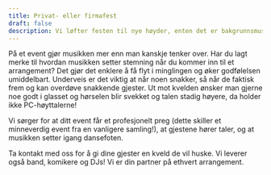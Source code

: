 ```yaml
---
title: Privat- eller firmafest
draft: false
description: Vi løfter festen til nye høyder, enten det er bakgrunnsmusikk, DJ eller band
---
```


På et event gjør musikken mer enn man kanskje tenker over. Har du lagt merke til hvordan musikken setter stemning når du kommer inn til et arrangement? Det gjør det enklere å få flyt i minglingen og øker godfølelsen umiddelbart. Underveis er det viktig at når noen snakker, så når de faktisk frem og kan overdøve snakkende gjester. Ut mot kvelden ønsker man gjerne noe godt i glasset og hørselen blir svekket og talen stadig høyere, da holder ikke PC-høyttalerne!

Vi sørger for at ditt event får et profesjonelt preg (dette skiller et minneverdig event fra en vanligere samling!), at gjestene hører taler, og at musikken setter igang dansefoten.

Ta kontakt med oss for å gi dine gjester en kveld de vil huske. Vi leverer også band, komikere og DJs! Vi er din partner på ethvert arrangement.